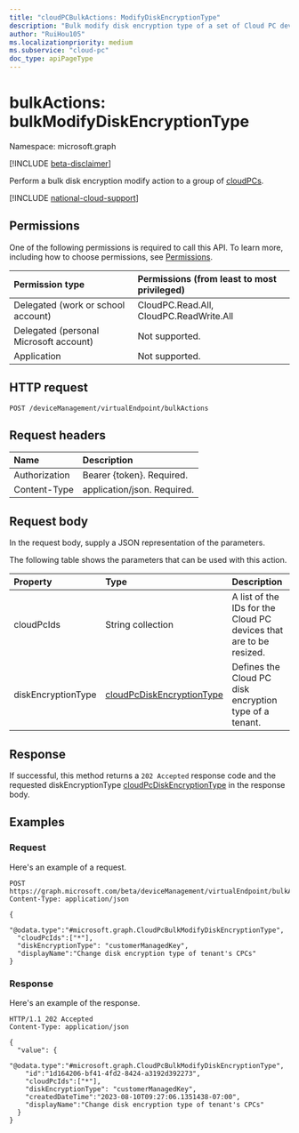 ```yaml
---
title: "cloudPCBulkActions: ModifyDiskEncryptionType"
description: "Bulk modify disk encryption type of a set of Cloud PC devices."
author: "RuiHou105"
ms.localizationpriority: medium
ms.subservice: "cloud-pc"
doc_type: apiPageType
---
```


# bulkActions: bulkModifyDiskEncryptionType

Namespace: microsoft.graph

[!INCLUDE [beta-disclaimer](../../includes/beta-disclaimer.md)]

Perform a bulk disk encryption modify action to a group of [cloudPCs](../resources/cloudpc.md).

[!INCLUDE [national-cloud-support](../../includes/global-us.md)]

## Permissions

One of the following permissions is required to call this API. To learn more, including how to choose permissions, see [Permissions](/graph/permissions-reference).

|Permission type|Permissions (from least to most privileged)|
|:---|:---|
|Delegated (work or school account)|CloudPC.Read.All, CloudPC.ReadWrite.All|
|Delegated (personal Microsoft account) | Not supported.|
|Application| Not supported.|

## HTTP request

<!-- {
  "blockType": "ignored"
}
-->

``` http
POST /deviceManagement/virtualEndpoint/bulkActions
```

## Request headers

|Name|Description|
|:---|:---|
|Authorization|Bearer {token}. Required.|
|Content-Type|application/json. Required.|

## Request body

In the request body, supply a JSON representation of the parameters.

The following table shows the parameters that can be used with this action.

|Property|Type|Description|
|:---|:---|:---|
|cloudPcIds|String collection|A list of the IDs for the Cloud PC devices that are to be resized.|
|diskEncryptionType|[cloudPcDiskEncryptionType](../resources/cloudpctenantencryptionsetting.md)|Defines the Cloud PC disk encryption type of a tenant.|

## Response

If successful, this method returns a `202 Accepted` response code and the requested diskEncryptionType [cloudPcDiskEncryptionType](../resources/cloudpctenantencryptionsetting.md) in the response body.

## Examples

### Request

Here's an example of a request.

<!-- {
  "blockType": "request",
  "name": "bulkActions"
}
-->

``` http
POST https://graph.microsoft.com/beta/deviceManagement/virtualEndpoint/bulkActions
Content-Type: application/json

{
  "@odata.type":"#microsoft.graph.CloudPcBulkModifyDiskEncryptionType",
  "cloudPcIds":["*"],
  "diskEncryptionType": "customerManagedKey",
  "displayName":"Change disk encryption type of tenant's CPCs"
}
```

### Response

Here's an example of the response.

<!-- {
  "blockType": "response",
  "@odata.type": "Collection(microsoft.graph.cloudPcBulkModifyDiskEncryptionType)",
  "name": "bulkActions"
}
-->

``` http
HTTP/1.1 202 Accepted
Content-Type: application/json

{
  "value": {
    "@odata.type":"#microsoft.graph.CloudPcBulkModifyDiskEncryptionType",
    "id":"1d164206-bf41-4fd2-8424-a3192d392273",
    "cloudPcIds":["*"],
    "diskEncryptionType": "customerManagedKey",
    "createdDateTime":"2023-08-10T09:27:06.1351438-07:00",
    "displayName":"Change disk encryption type of tenant's CPCs"
  }
}
```
